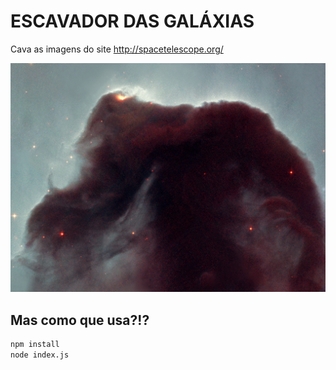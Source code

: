 # ESCAVADOR DAS GALÁXIAS

Cava as imagens do site http://spacetelescope.org/

![Galáxia](doc/heic0105a.jpg)


## Mas como que usa?!?

```bash
npm install
node index.js
```
